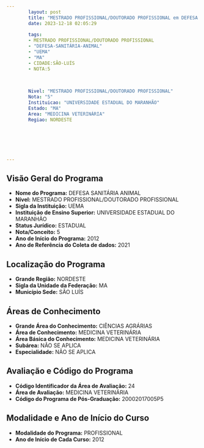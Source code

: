 ```yaml
---
        layout: post
        title: "MESTRADO PROFISSIONAL/DOUTORADO PROFISSIONAL em DEFESA SANITÁRIA ANIMAL na UEMA  "
        date: 2023-12-18 02:05:29
     
        tags:
        - MESTRADO PROFISSIONAL/DOUTORADO PROFISSIONAL
        - "DEFESA-SANITÁRIA-ANIMAL"
        - "UEMA"
        - "MA"
        - CIDADE:SÃO-LUÍS
        - NOTA:5
        
       

        Nivel: "MESTRADO PROFISSIONAL/DOUTORADO PROFISSIONAL"
        Nota: "5"
        Instituicao: "UNIVERSIDADE ESTADUAL DO MARANHÃO"
        Estado: "MA"
        Area: "MEDICINA VETERINÁRIA"
        Regiao: NORDESTE
        
        
        
        
        
        
---
```

## Visão Geral do Programa
- **Nome do Programa:** DEFESA SANITÁRIA ANIMAL
- **Nível:** MESTRADO PROFISSIONAL/DOUTORADO PROFISSIONAL
- **Sigla da Instituição:** UEMA
- **Instituição de Ensino Superior:** UNIVERSIDADE ESTADUAL DO MARANHÃO
- **Status Jurídico:** ESTADUAL
- **Nota/Conceito:** 5
- **Ano de Início do Programa:** 2012
- **Ano de Referência do Coleta de dados:** 2021

## Localização do Programa
- **Grande Região:** NORDESTE
- **Sigla da Unidade da Federação:** MA
- **Município Sede:** SÃO LUÍS

## Áreas de Conhecimento
- **Grande Área do Conhecimento:** CIÊNCIAS AGRÁRIAS
- **Área de Conhecimento:** MEDICINA VETERINÁRIA
- **Área Básica do Conhecimento:** MEDICINA VETERINÁRIA
- **Subárea:** NÃO SE APLICA
- **Especialidade:** NÃO SE APLICA

## Avaliação e Código do Programa
- **Código Identificador da Área de Avaliação:** 24
- **Área de Avaliação:** MEDICINA VETERINÁRIA
- **Código do Programa de Pós-Graduação:** 20002017005P5


## Modalidade e Ano de Início do Curso
- **Modalidade do Programa:** PROFISSIONAL
- **Ano de Início de Cada Curso:** 2012
